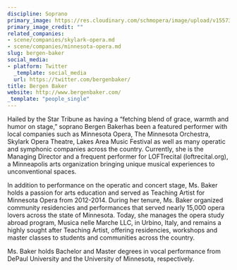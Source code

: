 ```yaml
---
discipline: Soprano
primary_image: https://res.cloudinary.com/schmopera/image/upload/v1557326705/media/2019/05/BergenBaker.jpg
primary_image_credit: ""
related_companies:
- scene/companies/skylark-opera.md
- scene/companies/minnesota-opera.md
slug: bergen-baker
social_media:
- platform: Twitter
  _template: social_media
  url: https://twitter.com/bergenbaker/
title: Bergen Baker
website: http://www.bergenbaker.com/
_template: "people_single"
---
```

Hailed by the Star Tribune as having a “fetching blend of grace, warmth and humor on stage,” soprano Bergen Bakerhas been a featured performer with local companies such as Minnesota Opera, The Minnesota Orchestra, Skylark Opera Theatre, Lakes Area Music Festival as well as many operatic and symphonic companies across the country.  Currently, she is the Managing Director and a frequent performer for LOFTrecital (loftrecital.org), a Minneapolis arts organization bringing unique musical experiences to unconventional spaces.

In addition to performance on the operatic and concert stage, Ms. Baker holds a passion for arts education and served as Teaching Artist for Minnesota Opera from 2012-2014. During her tenure, Ms. Baker organized community residencies and performances that served nearly 15,000 opera lovers across the state of Minnesota. Today, she manages the opera study abroad program, Musica nelle Marche LLC, in Urbino, Italy, and remains a highly sought after Teaching Artist, offering residencies, workshops and master classes to students and communities across the country. 

Ms. Baker holds Bachelor and Master degrees in vocal performance from DePaul University and the University of Minnesota, respectively.